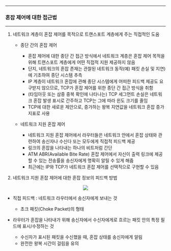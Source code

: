 -----
### 혼잡 제어에 대한 접근법
-----
1. 네트워크 계층이 혼잡 제어를 목적으로 트랜스포트 계층에게 주는 직접적인 도움
   - 종단 간의 혼잡 제어
     + 혼잡 제어에 대한 종단 간 접근 방식에서 네트워크 계층은 혼잡 제어 목적을 위해 트랜스포트 계층에게 어떤 직접적 지원 제공하지 않음
     + 단지, 네트워크의 혼잡 존재는 관찰된 네트워크 동작(예) 패킷 손실 및 지연)에 기초하여 종단 시스템 추측
     + IP 계층이 네트워크 혼잡에 관해 종단 시스템에게 어떠한 피드백 제공도 요구받지 않으므로, TCP가 혼잡 제어를 위한 종단 간 접근 방식을 취함
     + (타임아웃 또는 삼중 중복 확인에 나타나는) TCP 세그먼트 손실은 네트워크 혼잡 발생  표시로 간주하고 TCP는 그에 따라 윈도 크기를 줄임
     + TCP에 대한 새로운 제안으로, 증가하는 왕복 지연값을 네트워크 혼잡 증가 지표로 사용

   - 네트워크 지원 혼잡 제어
     + 네트워크 지원 혼잡 제어에서 라우터들은 네트워크 안에서 혼잡 상태와 관련하여 송신자나 수신다 또는 모두에게 직접적 피드백 제공
     + 링크의 혼잡을 나타내는 하나의 비트처럼 간단
     + ATM ABR(Available Bite Rate) 혼잡 제어에서 자신이 출력 링크에 제공할 수 있는 전송률을 송신자에게 명확히 알릴 수 있게 해줌
     + 최근에는 IP와 TCP가 네트워크 혼잡 제어를 선택적으로 구현할 수 있음

2. 네트워크 지원 혼잡 제어에 대한 혼잡 정보의 피드백 방법
<div align="center">
<img src="https://github.com/user-attachments/assets/47808c7e-b663-4550-97a1-1e4e43f4ba0b">
</div>

   - 직접 피드백 : 네트워크 라우터에서 송신자에게 보내는 것
     + 초크 패킷(Choke Packet)의 형태
    
   - 라우터가 혼잡을 나타내가 위해 송신자에서 수신자에게로 흐르는 패킷 안의 특정 필드에 표시/수정하는 것
     + 수신자가 표시된 패킷을 수신했을 때, 혼잡 상태를 송신자에게 알림
     + 완전한 왕복 시간이 걸림을 유의
